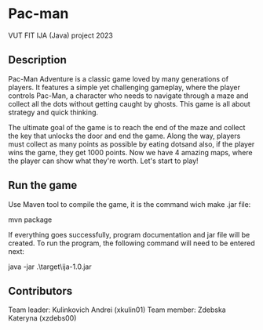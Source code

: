 # Pac-man
VUT FIT IJA (Java) project 2023
## Description 

Pac-Man Adventure is a classic game loved by many generations of players. It features a simple yet challenging gameplay, where the player controls Pac-Man, a character who needs to navigate through a maze and collect all the dots without getting caught by ghosts. This game is all about strategy and quick thinking.

The ultimate goal of the game is to reach the end of the maze and collect the key that unlocks the door and end the game. Along the way, players must collect as many points as possible by eating dotsand also, if the player wins the game, they get 1000 points. Now we have 4 amazing maps, where the player can show what they're worth. Let's start to play!


## Run the game

Use Maven tool to compile the game, it is the command wich make .jar file:

mvn package

If everything goes successfully, program documentation and jar file will be created. To run the program, the following command will need to be entered next:

java -jar .\target\ija-1.0.jar


## Contributors

Team leader: Kulinkovich Andrei  (xkulin01)
Team member: Zdebska Kateryna (xzdebs00)
